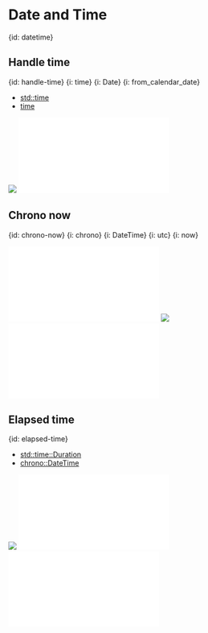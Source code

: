 # Date and Time
{id: datetime}

## Handle time
{id: handle-time}
{i: time}
{i: Date}
{i: from_calendar_date}

* [std::time](https://doc.rust-lang.org/std/time/index.html)
* [time](https://docs.rs/time/latest/time/)

![](examples/time-demo/Cargo.toml)
![](examples/time-demo/src/main.rs)

## Chrono now
{id: chrono-now}
{i: chrono}
{i: DateTime}
{i: utc}
{i: now}

![](examples/chrono-demo/src/main.rs)
![](examples/chrono-demo/Cargo.toml)
![](examples/chrono-demo/out.txt)

## Elapsed time
{id: elapsed-time}


* [std::time::Duration](https://doc.rust-lang.org/std/time/struct.Duration.html)
* [chrono::DateTime](https://docs.rs/chrono/latest/chrono/struct.DateTime.html)

![](examples/chrono-elapsed-time/Cargo.toml)
![](examples/chrono-elapsed-time/out.txt)
![](examples/chrono-elapsed-time/src/main.rs)

